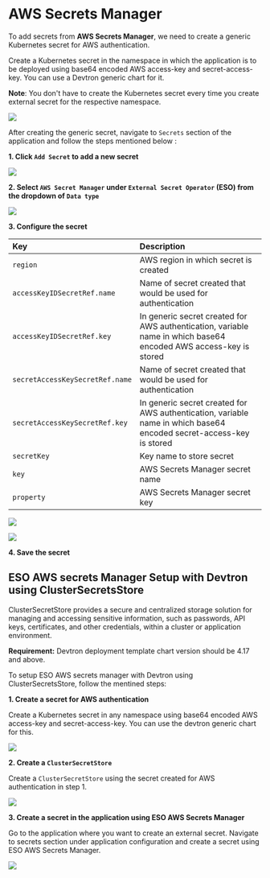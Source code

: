 # AWS Secrets Manager

To add secrets from **AWS Secrets Manager**, we need to create a generic Kubernetes secret for AWS authentication.

Create a Kubernetes secret in the namespace in which the application is to be deployed using base64 encoded AWS access-key and secret-access-key. You can use a Devtron generic chart for it.

**Note**: You don't have to create the Kubernetes secret every time you create external secret for the respective namespace.

![](https://devtron-public-asset.s3.us-east-2.amazonaws.com/images/creating-application/secrets/aws-secret-generic-chart.jpg)

After creating the generic secret, navigate to `Secrets` section of the application and follow the steps mentioned below :

**1. Click `Add Secret` to add a new secret**

![](https://devtron-public-asset.s3.us-east-2.amazonaws.com/images/creating-application/secrets/add-secret.jpg)

**2. Select `AWS Secret Manager` under `External Secret Operator` (ESO) from the dropdown of `Data type`**

![](https://devtron-public-asset.s3.us-east-2.amazonaws.com/images/creating-application/secrets/aws-secret-manager-dropdown.jpg)

**3. Configure the secret**

| Key | Description |
| :--- | :--- |
| `region` | AWS region in which secret is created |
| `accessKeyIDSecretRef.name` | Name of secret created that would be used for authentication|
| `accessKeyIDSecretRef.key` | In generic secret created for AWS authentication, variable name in which base64 encoded AWS access-key is stored |
| `secretAccessKeySecretRef.name` | Name of secret created that would be used for authentication|
| `secretAccessKeySecretRef.key` | In generic secret created for AWS authentication, variable name in which base64 encoded secret-access-key is stored|
| `secretKey` | Key name to store secret |
| `key` | AWS Secrets Manager secret name |
| `property` | AWS Secrets Manager secret key |

![](https://devtron-public-asset.s3.us-east-2.amazonaws.com/images/creating-application/secrets/aws-eso.jpg)

![](https://devtron-public-asset.s3.us-east-2.amazonaws.com/images/creating-application/secrets/aws-external-secret.jpg)


**4. Save the secret**


## ESO AWS secrets Manager Setup with Devtron using ClusterSecretsStore

ClusterSecretStore provides a secure and centralized storage solution for managing and accessing sensitive information, such as passwords, API keys, certificates, and other credentials, within a cluster or application environment.

**Requirement:** Devtron deployment template chart version should be 4.17 and above.

To setup ESO AWS secrets manager with Devtron using ClusterSecretsStore, follow the mentined steps:

**1. Create a secret for AWS authentication**

Create a Kubernetes secret in any namespace using base64 encoded AWS access-key and secret-access-key. You can use the devtron generic chart for this.

![](https://devtron-public-asset.s3.us-east-2.amazonaws.com/images/creating-application/secrets/aws-secret-generic-chart.jpg)

**2. Create a `ClusterSecretStore`**

Create a `ClusterSecretStore` using the secret created for AWS authentication in step 1.

![](https://devtron-public-asset.s3.us-east-2.amazonaws.com/images/creating-application/secrets/clustersecretstore-yaml.jpg)

**3. Create a secret in the application using ESO AWS Secrets Manager**

Go to the application where you want to create an external secret. Navigate to secrets section under application configuration and create a secret using ESO AWS Secrets Manager.


![](https://devtron-public-asset.s3.us-east-2.amazonaws.com/images/creating-application/secrets/app-secret-clustersecretstore.jpg)
